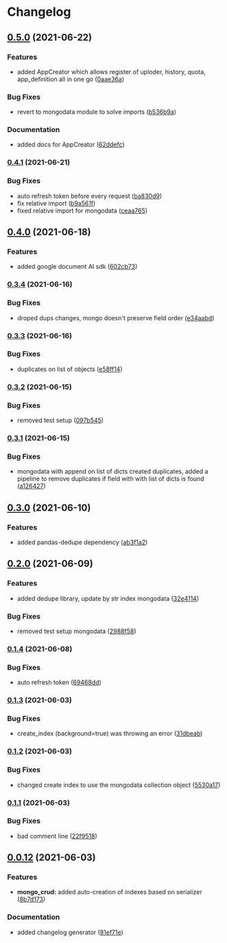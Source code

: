 # Changelog

## [0.5.0](https://www.github.com/licenseware/licenseware-sdk/compare/v0.4.1...v0.5.0) (2021-06-22)


### Features

* added AppCreator which allows register of uploder, history, quota, app_definition all in one go ([0aae36a](https://www.github.com/licenseware/licenseware-sdk/commit/0aae36ad015943f63d2920ee8d027f6ebad54d31))


### Bug Fixes

* revert to mongodata module to solve imports ([b536b9a](https://www.github.com/licenseware/licenseware-sdk/commit/b536b9a7c3e7a6c8bb2c5808022a605457df9a78))


### Documentation

* added docs for AppCreator ([62ddefc](https://www.github.com/licenseware/licenseware-sdk/commit/62ddefc17d44bdf553758ec926552b8289283bd6))

### [0.4.1](https://www.github.com/licenseware/licenseware-sdk/compare/v0.4.0...v0.4.1) (2021-06-21)


### Bug Fixes

* auto refresh token before every request ([ba830d9](https://www.github.com/licenseware/licenseware-sdk/commit/ba830d9636083e78bf3965ca8b04303ab77aafc6))
* fix relative import ([b9a561f](https://www.github.com/licenseware/licenseware-sdk/commit/b9a561f97d285c38f789e4550f1e10f3ef46e5b4))
* fixed relative import for mongodata ([ceaa765](https://www.github.com/licenseware/licenseware-sdk/commit/ceaa7659fe5b83549df9bbebdb80d82bd4965e93))

## [0.4.0](https://www.github.com/licenseware/licenseware-sdk/compare/v0.3.4...v0.4.0) (2021-06-18)


### Features

* added google document AI sdk ([602cb73](https://www.github.com/licenseware/licenseware-sdk/commit/602cb73040f6163cb758fa506b8f4c5c689324be))

### [0.3.4](https://www.github.com/licenseware/licenseware-sdk/compare/v0.3.3...v0.3.4) (2021-06-16)


### Bug Fixes

* droped dups changes, mongo doesn't preserve field order ([e34aabd](https://www.github.com/licenseware/licenseware-sdk/commit/e34aabdece2151caead9a0ebf783c370c4d7b073))

### [0.3.3](https://www.github.com/licenseware/licenseware-sdk/compare/v0.3.2...v0.3.3) (2021-06-16)


### Bug Fixes

* duplicates on list of objects ([e58ff14](https://www.github.com/licenseware/licenseware-sdk/commit/e58ff148e7049390e6e4ed5e5d0cb3798577787d))

### [0.3.2](https://www.github.com/licenseware/licenseware-sdk/compare/v0.3.1...v0.3.2) (2021-06-15)


### Bug Fixes

* removed test setup ([097b545](https://www.github.com/licenseware/licenseware-sdk/commit/097b545ea315d11d05c7ae81854384a63520a552))

### [0.3.1](https://www.github.com/licenseware/licenseware-sdk/compare/v0.3.0...v0.3.1) (2021-06-15)


### Bug Fixes

* mongodata with append on list of dicts created duplicates, added a pipeline to remove duplicates if field with with list of dicts is found ([a126427](https://www.github.com/licenseware/licenseware-sdk/commit/a1264276a884043c57af3718e1630cbcad60b089))

## [0.3.0](https://www.github.com/licenseware/licenseware-sdk/compare/v0.2.0...v0.3.0) (2021-06-10)


### Features

* added pandas-dedupe dependency ([ab3f1a2](https://www.github.com/licenseware/licenseware-sdk/commit/ab3f1a297151f1c5659cf56bb4cf0418e2d8ccba))

## [0.2.0](https://www.github.com/licenseware/licenseware-sdk/compare/v0.1.4...v0.2.0) (2021-06-09)


### Features

* added dedupe library, update by str index mongodata ([32e4114](https://www.github.com/licenseware/licenseware-sdk/commit/32e41142ebbb7ed6c23d3aa55248385f74d06c75))


### Bug Fixes

* removed test setup mongodata ([2988f58](https://www.github.com/licenseware/licenseware-sdk/commit/2988f58e98ec428c5dd07de645cd80e028c4aa2c))

### [0.1.4](https://www.github.com/licenseware/licenseware-sdk/compare/v0.1.3...v0.1.4) (2021-06-08)


### Bug Fixes

* auto refresh token ([69468dd](https://www.github.com/licenseware/licenseware-sdk/commit/69468ddfd4861eb7cb7cbb4282804149284ee66c))

### [0.1.3](https://www.github.com/licenseware/licenseware-sdk/compare/v0.1.2...v0.1.3) (2021-06-03)


### Bug Fixes

* create_index (background=true) was throwing an error ([31dbeab](https://www.github.com/licenseware/licenseware-sdk/commit/31dbeab666d195d96a2df44479a7f9f0cdfdde42))

### [0.1.2](https://www.github.com/licenseware/licenseware-sdk/compare/v0.1.1...v0.1.2) (2021-06-03)


### Bug Fixes

* changed create index to use the mongodata collection object ([5530a17](https://www.github.com/licenseware/licenseware-sdk/commit/5530a17b6bbab3fb6dbf9bfab02d85efdcbd2c15))

### [0.1.1](https://www.github.com/licenseware/licenseware-sdk/compare/v0.1.0...v0.1.1) (2021-06-03)


### Bug Fixes

* bad comment line ([22f9518](https://www.github.com/licenseware/licenseware-sdk/commit/22f9518770be6eedae7213f826a9e7693c874faf))

## [0.0.12](https://www.github.com/licenseware/licenseware-sdk/compare/v0.0.11...v0.0.12) (2021-06-03)


### Features

* **mongo_crud:** added auto-creation of indexes based on serializer ([8b7d173](https://www.github.com/licenseware/licenseware-sdk/commit/8b7d173a56004848cdea00905176742a4f89ae71))


### Documentation

* added changelog generator ([81ef71e](https://www.github.com/licenseware/licenseware-sdk/commit/81ef71efc4124700c9ff780d9332fbfea6d6007a))

